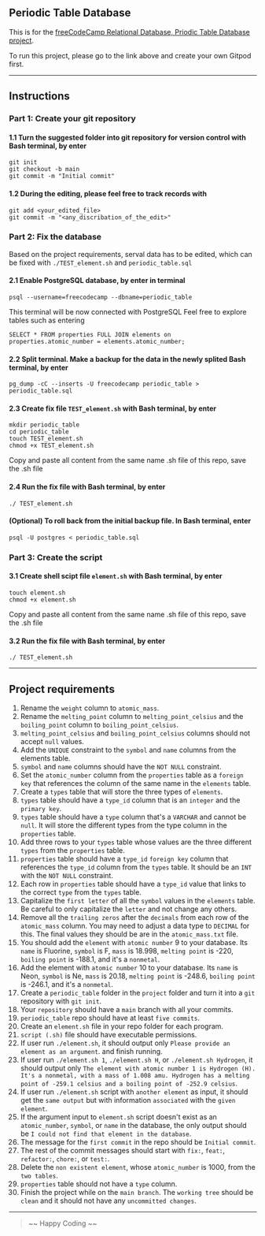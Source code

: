## Periodic Table Database
This is for the [freeCodeCamp Relational Database, Priodic Table Database project](https://www.freecodecamp.org/learn/relational-database/build-a-periodic-table-database-project/build-a-periodic-table-database). 

To run this project, please go to the link above and create your own Gitpod first.

---

## Instructions

### Part 1: Create your git repository

#### 1.1 Turn the suggested folder into git repository for version control with Bash terminal, by enter
```
git init
git checkout -b main
git commit -m "Initial commit"
```

#### 1.2 During the editing, please feel free to track records with
```
git add <your_edited_file>
git commit -m "<any_discribation_of_the_edit>"
```


### Part 2: Fix the database

Based on the project requirements, serval data has to be edited, which can be fixed with `./TEST_element.sh` and `periodic_table.sql`

#### 2.1 Enable PostgreSQL database, by enter in terminal

```
psql --username=freecodecamp --dbname=periodic_table
``` 
This terminal will be now connected with PostgreSQL 
Feel free to explore tables such as entering

```
SELECT * FROM properties FULL JOIN elements on properties.atomic_number = elements.atomic_number;
``` 

#### 2.2 Split terminal. Make a backup for the data in the newly splited Bash terminal, by enter 
```
pg_dump -cC --inserts -U freecodecamp periodic_table > periodic_table.sql
``` 

#### 2.3 Create fix file `TEST_element.sh` with Bash terminal, by enter 
```
mkdir periodic_table
cd periodic_table
touch TEST_element.sh
chmod +x TEST_element.sh
```
Copy and paste all content from the same name .sh file of this repo, save the .sh file

#### 2.4 Run the fix file with Bash terminal, by enter
```
./ TEST_element.sh
```
#### (Optional) To roll back from the initial backup file. In Bash terminal, enter
```
psql -U postgres < periodic_table.sql
```

### Part 3: Create the script
#### 3.1 Create shell scipt file `element.sh` with Bash terminal, by enter 
```
touch element.sh
chmod +x element.sh
```
Copy and paste all content from the same name .sh file of this repo, save the .sh file

#### 3.2 Run the fix file with Bash terminal, by enter
```
./ TEST_element.sh
```

---
## Project requirements
1. Rename the `weight` column to `atomic_mass`.
2. Rename the `melting_point` column to `melting_point_celsius` and the `boiling_point` column to `boiling_point_celsius`.
3. `melting_point_celsius` and `boiling_point_celsius` columns should not accept `null` values.
4. Add the `UNIQUE` constraint to the `symbol` and `name` columns from the elements table.
5. `symbol` and `name` columns should have the `NOT NULL` constraint.
6. Set the `atomic_number` column from the `properties` table as a `foreign key` that references the column of the same name in the `elements` table.
7. Create a `types` table that will store the three types of `elements`.
8. `types` table should have a `type_id` column that is an `integer` and the `primary key`.
9. `types` table should have a `type` column that's a `VARCHAR` and cannot be `null`. It will store the different types from the type column in the `properties` table.
10. Add three rows to your `types` table whose values are the three different `types` from the `properties` table.
11. `properties` table should have a `type_id` `foreign key` column that references the `type_id` column from the `types` table. It should be an `INT` with the `NOT NULL` constraint.
12. Each row in `properties` table should have a `type_id` value that links to the correct `type` from the `types` table.
13. Capitalize the `first letter` of all the `symbol` values in the `elements` table. Be careful to only capitalize the `letter` and not change any others.
14. Remove all the `trailing zeros` after the `decimals` from each row of the `atomic_mass` column. You may need to adjust a data type to `DECIMAL` for this. The final values they should be are in the `atomic_mass.txt` file.
15. You should add the `element` with `atomic number` 9 to your database. Its `name` is Fluorine, `symbol` is F, `mass` is 18.998, `melting point` is -220, `boiling point` is -188.1, and it's a `nonmetal`.
16. Add the element with `atomic number` 10 to your database. Its `name` is Neon, `symbol` is Ne, `mass` is 20.18, `melting point` is -248.6, `boiling point` is -246.1, and it's a `nonmetal`.
17. Create a `periodic_table` folder in the `project` folder and turn it into a `git` repository with `git init`.
18. Your `repository` should have a `main` branch with all your commits.
19. `periodic_table` repo should have at least `five commits`.
20. Create an `element.sh` file in your repo folder for each program.
21. `script (.sh)` file should have executable permissions.
22. If user run `./element.sh`, it should output only `Please provide an element as an argument`. and finish running.
23. If user run `./element.sh 1`, `./element.sh H`, or `./element.sh Hydrogen`, it should output only `The element with atomic number 1 is Hydrogen (H). It's a nonmetal, with a mass of 1.008 amu. Hydrogen has a melting point of -259.1 celsius and a boiling point of -252.9 celsius`.
24. If user run `./element.sh` script with `another element` as input, it should get the `same output` but with information `associated` with the `given element`.
25. If the argument input to `element.sh` script doesn't exist as an `atomic_number`, `symbol`, or `name` in the database, the only output should be `I could not find that element in the database`.
26. The message for the `first commit` in the repo should be `Initial commit`.
27. The rest of the commit messages should start with `fix:`, `feat:`, `refactor:`, `chore:`, or `test:`.
28. Delete the `non existent element`, whose `atomic_number` is 1000, from the `two tables`.
29. `properties` table should not have a `type` column.
30. Finish the project while on the `main branch`. The `working tree` should be `clean` and it should not have any `uncommitted changes`.

---

> ~~ Happy Coding ~~